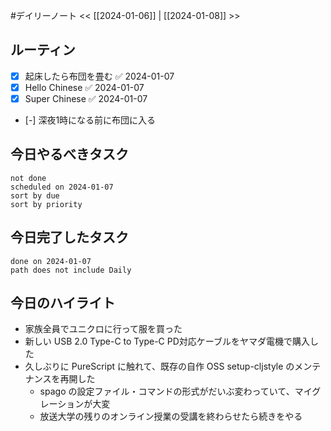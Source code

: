 #デイリーノート
<< [[2024-01-06]] | [[2024-01-08]] >>
## ルーティン
- [x] 起床したら布団を畳む ✅ 2024-01-07
- [x] Hello Chinese ✅ 2024-01-07
- [x] Super Chinese ✅ 2024-01-07
- [-] 深夜1時になる前に布団に入る
## 今日やるべきタスク
```tasks
not done
scheduled on 2024-01-07
sort by due
sort by priority
```
## 今日完了したタスク
```tasks
done on 2024-01-07
path does not include Daily
```
## 今日のハイライト
- 家族全員でユニクロに行って服を買った
- 新しい USB 2.0 Type-C to Type-C PD対応ケーブルをヤマダ電機で購入した
- 久しぶりに PureScript に触れて、既存の自作 OSS setup-cljstyle のメンテナンスを再開した
	- spago の設定ファイル・コマンドの形式がだいぶ変わっていて、マイグレーションが大変
	- 放送大学の残りのオンライン授業の受講を終わらせたら続きをやる
